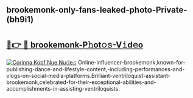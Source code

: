 ## brookemonk-only-fans​-leaked-photo​-Private-(bh9i1)


# <h2><a href="https://mediaupload.pro?title=brookemonk&ref=git">🔗👉 🔴 brookemonk-P𝚑ot𝚘𝚜-V𝚒d𝚎o</a></h2>

[![Corinna Kopf Nue Nu𝚍e𝚜](https://i.imgur.com/0qMVB7G.gif)](https://mediaupload.pro?title=brookemonk&ref=git)
Online-influencer-brookemonk,known-for-publishing-dance-and-lifestyle-content,-including-performances-and-vlogs-on-social-media-platforms.Brilliant-ventriloquist-assistant-brookemonk,celebrated-for-their-exceptional-abilities-and-accomplishments-in-assisting-ventriloquists.  